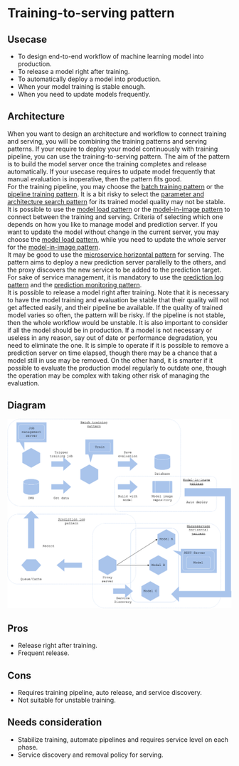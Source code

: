 # Training-to-serving pattern

## Usecase
- To design end-to-end workflow of machine learning model into production.
- To release a model right after training.
- To automatically deploy a model into production.
- When your model training is stable enough.
- When you need to update models frequently.

## Architecture
When you want to design an architecture and workflow to connect training and serving, you will be combining the training patterns and serving patterns. If your require to deploy your model continuously with training pipeline, you can use the training-to-serving pattern. The aim of the pattern is to build the model server once the training completes and release automatically. If your usecase requires to udpate model frequently that manual evaluation is inoperative, then the pattern fits good.<br>
For the training pipeline, you may choose the [batch training pattern](../../Training-patterns/Batch-training-pattern/design_en.md) or the [pipeline training pattern](../../Training-patterns/Pipeline-training-pattern/design_en.md). It is a bit risky to select the [parameter and architecture search pattern](../../Training-patterns/Parameter-and-architecture-search-pattern/design_en.md) for its trained model quality may not be stable.<br>
It is possible to use the [model load pattern](../../Operation-patterns/Model-load-pattern/design_en.md) or the [model-in-image pattern](../../Operation-patterns/Model-in-image-pattern/design_en.md) to connect between the training and serving. Criteria of selecting which one depends on how you like to manage model and prediction server. If you want to update the model without change in the current server, you may choose the [model load pattern](../../Operation-patterns/Model-load-pattern/design_en.md), while you need to update the whole server for the [model-in-image pattern](../../Operation-patterns/Model-in-image-pattern/design_en.md).<br>
It may be good to use the [microservice horizontal pattern](../../Serving-patterns/Microservice-horizontal-pattern/design_en.md) for serving. The pattern aims to deploy a new prediction server parallelly to the others, and the proxy discovers the new service to be added to the prediction target.<br>
For sake of service management, it is mandatory to use the [prediction log pattern](../../Operation-patterns/Prediction-log-pattern/design_en.md) and the [prediction monitoring pattern](../../Operation-patterns/Prediction-monitoring-pattern/design_en.md).<br>
It is possible to release a model right after training. Note that it is necessary to have the model training and evaluation be stable that their quality will not get affected easily, and their pipeline be available. If the quality of trained model varies so often, the pattern will be risky. If the pipeline is not stable, then the whole workflow would be unstable. It is also important to consider if all the model should be in production. If a model is not necessary or useless in any reason, say out of date or performance degradation, you need to eliminate the one. It is simple to operate if it is possible to remove a prediction server on time elapsed, though there may be a chance that a model still in use may be removed. On the other hand, it is smarter if it possible to evaluate the production model regularly to outdate one, though the operation may be complex with taking other risk of managing the evaluation.

## Diagram
![diagram](diagram.png)


## Pros
- Release right after training.
- Frequent release.

## Cons
- Requires training pipeline, auto release, and service discovery.
- Not suitable for unstable training.

## Needs consideration
- Stabilize training, automate pipelines and requires service level on each phase.
- Service discovery and removal policy for serving.